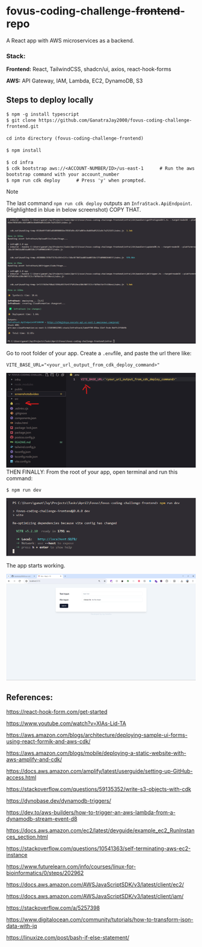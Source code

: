 # fovus-coding-challenge-~~frontend~~-repo

A React app with AWS microservices as a backend.

### Stack:

**Frontend:** React, TailwindCSS, shadcn/ui, axios, react-hook-forms

**AWS:** API Gateway, IAM, Lambda, EC2, DynamoDB, S3

## Steps to deploy locally

```console
$ npm -g install typescript
$ git clone https://github.com/GanatraJay2000/fovus-coding-challenge-frontend.git

cd into directory (fovus-coding-challenge-frontend)

$ npm install

$ cd infra
$ cdk bootstrap aws://<ACCOUNT-NUMBER/ID>/us-east-1      # Run the aws bootstrap command with your account_number
$ npm run cdk deploy      # Press 'y' when prompted.
```

> [!NOTE]
> The last command `npm run cdk deploy` outputs an `InfraStack.ApiEndpoint`. (Highlighted in blue in below screenshot) COPY THAT.

![CDK Deploy Command Output](./screenshots/cdk_deploy_output.png)

Go to root folder of your app. Create a `.env`file, and paste the url there like:

```console
VITE_BASE_URL="<your_url_output_from_cdk_deploy_command>"
```

![.ENV File](./screenshots/env%20file.png)
THEN FINALLY: From the root of your app, open terminal and run this command:

```console
$ npm run dev
```

![RUN React App](./screenshots/run.png)

The app starts working.

![RUN React App](./screenshots/react%20app.png)

## References:

https://react-hook-form.com/get-started

https://www.youtube.com/watch?v=XlAs-Lid-TA

https://aws.amazon.com/blogs/architecture/deploying-sample-ui-forms-using-react-formik-and-aws-cdk/

https://aws.amazon.com/blogs/mobile/deploying-a-static-website-with-aws-amplify-and-cdk/

https://docs.aws.amazon.com/amplify/latest/userguide/setting-up-GitHub-access.html

https://stackoverflow.com/questions/59135352/write-s3-objects-with-cdk

https://dynobase.dev/dynamodb-triggers/

https://dev.to/aws-builders/how-to-trigger-an-aws-lambda-from-a-dynamodb-stream-event-d8

https://docs.aws.amazon.com/ec2/latest/devguide/example_ec2_RunInstances_section.html

https://stackoverflow.com/questions/10541363/self-terminating-aws-ec2-instance

https://www.futurelearn.com/info/courses/linux-for-bioinformatics/0/steps/202962

https://docs.aws.amazon.com/AWSJavaScriptSDK/v3/latest/client/ec2/

https://docs.aws.amazon.com/AWSJavaScriptSDK/v3/latest/client/iam/

https://stackoverflow.com/a/5257398

https://www.digitalocean.com/community/tutorials/how-to-transform-json-data-with-jq

https://linuxize.com/post/bash-if-else-statement/
